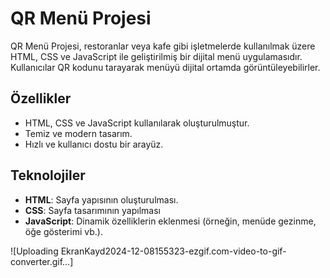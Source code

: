 

# QR Menü Projesi

QR Menü Projesi, restoranlar veya kafe gibi işletmelerde kullanılmak üzere HTML, CSS ve JavaScript ile geliştirilmiş bir dijital menü uygulamasıdır. Kullanıcılar QR kodunu tarayarak menüyü dijital ortamda görüntüleyebilirler.



## Özellikler

- HTML, CSS ve JavaScript kullanılarak oluşturulmuştur.
- Temiz ve modern tasarım.
- Hızlı ve kullanıcı dostu bir arayüz.

## Teknolojiler

- **HTML**: Sayfa yapısının oluşturulması.
- **CSS**: Sayfa tasarımının yapılması
- **JavaScript**: Dinamik özelliklerin eklenmesi (örneğin, menüde gezinme, öğe gösterimi vb.).


![Uploading EkranKayd2024-12-08155323-ezgif.com-video-to-gif-converter.gif…]

 


